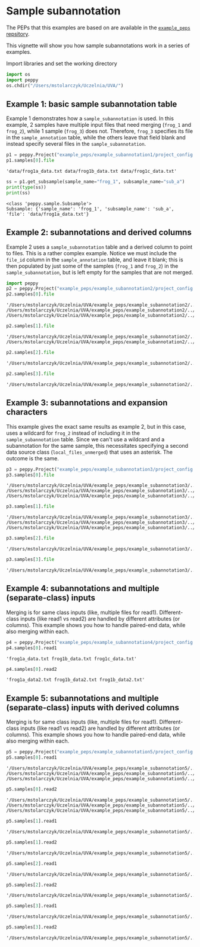 
# Sample subannotation

The PEPs that this examples are based on are available in the [`example_peps` repsitory](https://github.com/pepkit/example_peps).

This vignette will show you how sample subannotations work in a series of examples.

Import libraries and set the working directory


```python
import os
import peppy
os.chdir("/Users/mstolarczyk/Uczelnia/UVA/")
```

## Example 1: basic sample subannotation table

Example 1 demonstrates how a `sample_subannotation` is used. In this example, 2 samples have multiple input files that need merging (`frog_1` and `frog_2`), while 1 sample (`frog_3`) does not. Therefore, `frog_3` specifies its file in the `sample_annotation` table, while the others leave that field blank and instead specify several files in the `sample_subannotation`.


```python
p1 = peppy.Project("example_peps/example_subannotation1/project_config.yaml")
p1.samples[0].file
```




    'data/frog1a_data.txt data/frog1b_data.txt data/frog1c_data.txt'




```python
ss = p1.get_subsample(sample_name="frog_1", subsample_name="sub_a")
print(type(ss))
print(ss)
```

    <class 'peppy.sample.Subsample'>
    Subsample: {'sample_name': 'frog_1', 'subsample_name': 'sub_a', 'file': 'data/frog1a_data.txt'}


## Example 2: subannotations and derived columns

Example 2 uses a `sample_subannotation` table and a derived column to point to files. This is a rather complex example. Notice we must include the `file_id` column in the `sample_annotation` table, and leave it blank; this is then populated by just some of the samples (`frog_1` and `frog_2`) in the `sample_subannotation`, but is left empty for the samples that are not merged.


```python
import peppy
p2 = peppy.Project("example_peps/example_subannotation2/project_config.yaml")
p2.samples[0].file
```




    '/Users/mstolarczyk/Uczelnia/UVA/example_peps/example_subannotation2/../data/frog1a_data.txt /Users/mstolarczyk/Uczelnia/UVA/example_peps/example_subannotation2/../data/frog1b_data.txt /Users/mstolarczyk/Uczelnia/UVA/example_peps/example_subannotation2/../data/frog1c_data.txt'




```python
p2.samples[1].file
```




    '/Users/mstolarczyk/Uczelnia/UVA/example_peps/example_subannotation2/../data/frog2a_data.txt /Users/mstolarczyk/Uczelnia/UVA/example_peps/example_subannotation2/../data/frog2b_data.txt'




```python
p2.samples[2].file
```




    '/Users/mstolarczyk/Uczelnia/UVA/example_peps/example_subannotation2/../data/frog3_data.txt'




```python
p2.samples[3].file
```




    '/Users/mstolarczyk/Uczelnia/UVA/example_peps/example_subannotation2/../data/frog4_data.txt'



## Example 3: subannotations and expansion characters

This example gives the exact same results as example 2, but in this case, uses a wildcard for `frog_2` instead of including it in the `sample_subannotation` table. Since we can't use a wildcard and a subannotation for the same sample, this necessitates specifying a second data source class (`local_files_unmerged`) that uses an asterisk. The outcome is the same.



```python
p3 = peppy.Project("example_peps/example_subannotation3/project_config.yaml")
p3.samples[0].file
```




    '/Users/mstolarczyk/Uczelnia/UVA/example_peps/example_subannotation3/../data/frog1a_data.txt /Users/mstolarczyk/Uczelnia/UVA/example_peps/example_subannotation3/../data/frog1b_data.txt /Users/mstolarczyk/Uczelnia/UVA/example_peps/example_subannotation3/../data/frog1c_data.txt'




```python
p3.samples[1].file
```




    '/Users/mstolarczyk/Uczelnia/UVA/example_peps/example_subannotation3/../data/frog2_data.txt /Users/mstolarczyk/Uczelnia/UVA/example_peps/example_subannotation3/../data/frog2a_data.txt /Users/mstolarczyk/Uczelnia/UVA/example_peps/example_subannotation3/../data/frog2b_data.txt'




```python
p3.samples[2].file
```




    '/Users/mstolarczyk/Uczelnia/UVA/example_peps/example_subannotation3/../data/frog3_data.txt'




```python
p3.samples[3].file
```




    '/Users/mstolarczyk/Uczelnia/UVA/example_peps/example_subannotation3/../data/frog4_data.txt'



## Example 4: subannotations and multiple (separate-class) inputs

Merging is for same class inputs (like, multiple files for read1). Different-class inputs (like read1 vs read2) are handled by different attributes (or columns). This example shows you how to handle paired-end data, while also merging within each.


```python
p4 = peppy.Project("example_peps/example_subannotation4/project_config.yaml")
p4.samples[0].read1
```




    'frog1a_data.txt frog1b_data.txt frog1c_data.txt'




```python
p4.samples[0].read2
```




    'frog1a_data2.txt frog1b_data2.txt frog1b_data2.txt'



## Example 5: subannotations and multiple (separate-class) inputs with derived columns

Merging is for same class inputs (like, multiple files for read1). Different-class inputs (like read1 vs read2) are handled by different attributes (or columns). This example shows you how to handle paired-end data, while also merging within each.


```python
p5 = peppy.Project("example_peps/example_subannotation5/project_config.yaml")
p5.samples[0].read1
```




    '/Users/mstolarczyk/Uczelnia/UVA/example_peps/example_subannotation5/../data/frog1a_R1.fq.gz /Users/mstolarczyk/Uczelnia/UVA/example_peps/example_subannotation5/../data/frog1b_R1.fq.gz /Users/mstolarczyk/Uczelnia/UVA/example_peps/example_subannotation5/../data/frog1c_R1.fq.gz'




```python
p5.samples[0].read2
```




    '/Users/mstolarczyk/Uczelnia/UVA/example_peps/example_subannotation5/../data/frog1a_R2.fq.gz /Users/mstolarczyk/Uczelnia/UVA/example_peps/example_subannotation5/../data/frog1b_R2.fq.gz /Users/mstolarczyk/Uczelnia/UVA/example_peps/example_subannotation5/../data/frog1c_R2.fq.gz'




```python
p5.samples[1].read1
```




    '/Users/mstolarczyk/Uczelnia/UVA/example_peps/example_subannotation5/../data/frog2_R1.fq.gz'




```python
p5.samples[1].read2
```




    '/Users/mstolarczyk/Uczelnia/UVA/example_peps/example_subannotation5/../data/frog2_R2.fq.gz'




```python
p5.samples[2].read1
```




    '/Users/mstolarczyk/Uczelnia/UVA/example_peps/example_subannotation5/../data/frog3_R1.fq.gz'




```python
p5.samples[2].read2
```




    '/Users/mstolarczyk/Uczelnia/UVA/example_peps/example_subannotation5/../data/frog3_R2.fq.gz'




```python
p5.samples[3].read1
```




    '/Users/mstolarczyk/Uczelnia/UVA/example_peps/example_subannotation5/../data/frog4_R1.fq.gz'




```python
p5.samples[3].read2
```




    '/Users/mstolarczyk/Uczelnia/UVA/example_peps/example_subannotation5/../data/frog4_R2.fq.gz'


